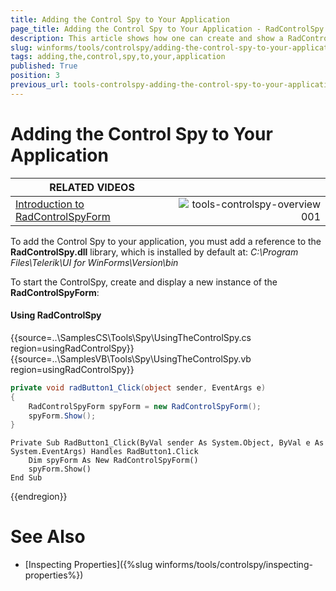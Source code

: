 ```yaml
---
title: Adding the Control Spy to Your Application
page_title: Adding the Control Spy to Your Application - RadControlSpy
description: This article shows how one can create and show a RadControlSpyForm. 
slug: winforms/tools/controlspy/adding-the-control-spy-to-your-application
tags: adding,the,control,spy,to,your,application
published: True
position: 3
previous_url: tools-controlspy-adding-the-control-spy-to-your-application
---
```


# Adding the Control Spy to Your Application

| RELATED VIDEOS |  |
| ------ | ------:|
|[Introduction to RadControlSpyForm](http://www.telerik.com/videos/winforms/introduction-to-radcontrolspyform)|![tools-controlspy-overview 001](images/tools-controlspy-overview001.png)|

To add the Control Spy to your application, you must add a reference to the __RadControlSpy.dll__ library, which is installed by default at: *C:\Program Files\Telerik\UI for WinForms\Version\bin*

To start the ControlSpy, create and display a new instance of the __RadControlSpyForm__:

#### Using RadControlSpy

{{source=..\SamplesCS\Tools\Spy\UsingTheControlSpy.cs region=usingRadControlSpy}} 
{{source=..\SamplesVB\Tools\Spy\UsingTheControlSpy.vb region=usingRadControlSpy}} 

````C#
private void radButton1_Click(object sender, EventArgs e)
{
    RadControlSpyForm spyForm = new RadControlSpyForm();
    spyForm.Show();
}

````
````VB.NET
Private Sub RadButton1_Click(ByVal sender As System.Object, ByVal e As System.EventArgs) Handles RadButton1.Click
    Dim spyForm As New RadControlSpyForm()
    spyForm.Show()
End Sub

````

{{endregion}}


# See Also

* [Inspecting Properties]({%slug winforms/tools/controlspy/inspecting-properties%})
